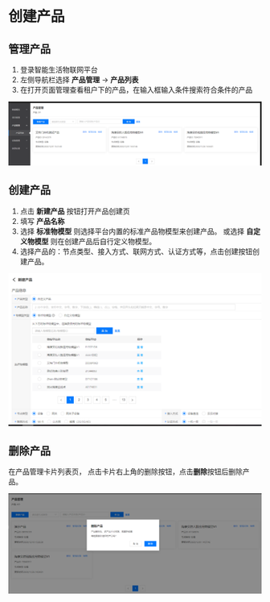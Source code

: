# 创建产品

 ## 管理产品

1. 登录智能生活物联网平台
2. 左侧导航栏选择 **产品管理** -> **产品列表**
3. 在打开页面管理查看租户下的产品，在输入框输入条件搜索符合条件的产品

![产品管理](../../../../../image/IoT/IoT-Estate/Product-Manager/Manage-Product.png)

 ## 创建产品

1. 点击 **新建产品** 按钮打开产品创建页
2. 填写 **产品名称**
3. 选择 **标准物模型** 则选择平台内置的标准产品物模型来创建产品。 或选择 **自定义物模型** 则在创建产品后自行定义物模型。
5. 选择产品的：节点类型、接入方式、联网方式、认证方式等，点击创建按钮创建产品。

![创建产品](../../../../../image/IoT/IoT-Estate/Product-Manager/Create-Product.png)

 ## 删除产品

 在产品管理卡片列表页， 点击卡片右上角的删除按钮，点击**删除**按钮后删除产品。

![删除产品](../../../../../image/IoT/IoT-Estate/Product-Manager/Delete-Product.png)
